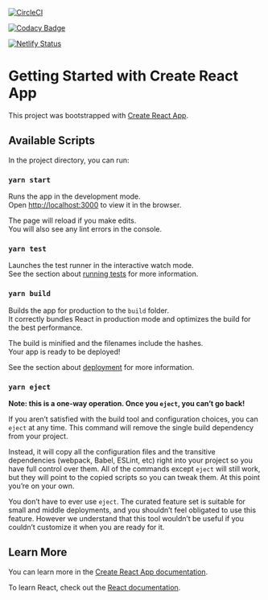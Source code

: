 [![CircleCI](https://circleci.com/gh/LamidoKing/Portfolio-ts.svg?style=svg)](https://github.com/LamidoKing/Portfolio-ts)

[![Codacy Badge](https://app.codacy.com/project/badge/Grade/bdd712d4c62f428186263849a7cb24c8)](https://www.codacy.com/gh/LamidoKing/Portfolio-ts/dashboard?utm_source=github.com&utm_medium=referral&utm_content=LamidoKing/Portfolio-ts&utm_campaign=Badge_Grade)

[![Netlify Status](https://api.netlify.com/api/v1/badges/6d70f980-3f6a-4d3b-b224-c435b6ecbafb/deploy-status)](https://app.netlify.com/sites/distracted-bose-f9684a/deploys)

# Getting Started with Create React App

This project was bootstrapped with [Create React App](https://github.com/facebook/create-react-app).

## Available Scripts

In the project directory, you can run:

### `yarn start`

Runs the app in the development mode.\
Open [http://localhost:3000](http://localhost:3000) to view it in the browser.

The page will reload if you make edits.\
You will also see any lint errors in the console.

### `yarn test`

Launches the test runner in the interactive watch mode.\
See the section about [running tests](https://facebook.github.io/create-react-app/docs/running-tests) for more information.

### `yarn build`

Builds the app for production to the `build` folder.\
It correctly bundles React in production mode and optimizes the build for the best performance.

The build is minified and the filenames include the hashes.\
Your app is ready to be deployed!

See the section about [deployment](https://facebook.github.io/create-react-app/docs/deployment) for more information.

### `yarn eject`

**Note: this is a one-way operation. Once you `eject`, you can’t go back!**

If you aren’t satisfied with the build tool and configuration choices, you can `eject` at any time. This command will remove the single build dependency from your project.

Instead, it will copy all the configuration files and the transitive dependencies (webpack, Babel, ESLint, etc) right into your project so you have full control over them. All of the commands except `eject` will still work, but they will point to the copied scripts so you can tweak them. At this point you’re on your own.

You don’t have to ever use `eject`. The curated feature set is suitable for small and middle deployments, and you shouldn’t feel obligated to use this feature. However we understand that this tool wouldn’t be useful if you couldn’t customize it when you are ready for it.

## Learn More

You can learn more in the [Create React App documentation](https://facebook.github.io/create-react-app/docs/getting-started).

To learn React, check out the [React documentation](https://reactjs.org/).
